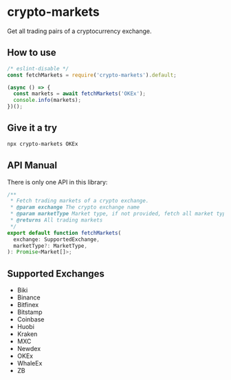 # crypto-markets

Get all trading pairs of a cryptocurrency exchange.

## How to use

```javascript
/* eslint-disable */
const fetchMarkets = require('crypto-markets').default;

(async () => {
  const markets = await fetchMarkets('OKEx');
  console.info(markets);
})();
```

## Give it a try

```bash
npx crypto-markets OKEx
```

## API Manual

There is only one API in this library:

```typescript
/**
 * Fetch trading markets of a crypto exchange.
 * @param exchange The crypto exchange name
 * @param marketType Market type, if not provided, fetch all market types
 * @returns All trading markets
 */
export default function fetchMarkets(
  exchange: SupportedExchange,
  marketType?: MarketType,
): Promise<Market[]>;
```

## Supported Exchanges

- Biki
- Binance
- Bitfinex
- Bitstamp
- Coinbase
- Huobi
- Kraken
- MXC
- Newdex
- OKEx
- WhaleEx
- ZB
